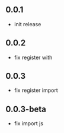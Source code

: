 ## 0.0.1

* init release

## 0.0.2

* fix register with

## 0.0.3

* fix register import

## 0.0.3-beta

* fix import js
